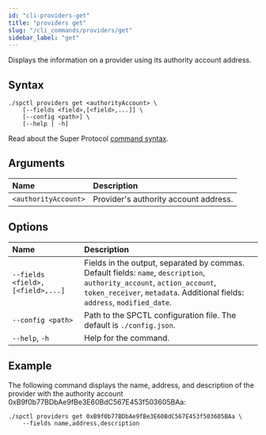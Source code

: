 ```yaml
---
id: "cli-providers-get"
title: "providers get"
slug: "/cli_commands/providers/get"
sidebar_label: "get"
---
```


Displays the information on a provider using its authority account address.

## Syntax

```
./spctl providers get <authorityAccount> \
    [--fields <field>,[<field>,...]] \
    [--config <path>] \
    [--help | -h]
```

Read about the Super Protocol [command syntax](/cli/cli_commands#command-syntax).

## Arguments

| **Name** | **Description** |
| :- | :- |
| `<authorityAccount>` | Provider's authority account address. |

## Options

| <div style={{width:265}}>**Name**</div> | **Description** |
| :- | :- |
| `--fields <field>,[<field>,...]` | Fields in the output, separated by commas. Default fields: `name`, `description`, `authority_account`, `action_account`, `token_receiver`, `metadata`. Additional fields: `address`, `modified_date`. |
| `--config <path>` | Path to the SPCTL configuration file. The default is `./config.json`. |
| `--help`, `-h` | Help for the command. |

## Example

The following command displays the name, address, and description of the provider with the authority account 0xB9f0b77BDbAe9fBe3E60BdC567E453f503605BAa:

```
./spctl providers get 0xB9f0b77BDbAe9fBe3E60BdC567E453f503605BAa \
    --fields name,address,description
```